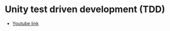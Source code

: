 # Unity test driven development (TDD)
- [Youtube link][1]

[1]: https://www.youtube.com/watch?v=R1aO4Tmw3zA&list=PLKERDLXpXl_jJQiQOHDLimnulasAK3T5b&index=1&ab_channel=InfallibleCode